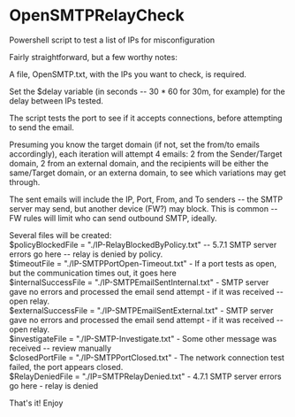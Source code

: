 # OpenSMTPRelayCheck
Powershell script to test a list of IPs for misconfiguration

Fairly straightforward, but a few worthy notes:

A file, OpenSMTP.txt, with the IPs you want to check, is required.

Set the $delay variable (in seconds -- 30 * 60 for 30m, for example) for the delay between IPs tested.

The script tests the port to see if it accepts connections, before attempting to send the email.

Presuming you know the target domain (if not, set the from/to emails accordingly), each iteration
will attempt 4 emails: 2 from the Sender/Target domain, 2 from an external domain, and the recipients 
will be either the same/Target domain, or an externa domain, to see which variations may get through.

The sent emails will include the IP, Port, From, and To senders -- the SMTP server may send, but another device (FW?) may block. 
This is common -- FW rules will limit who can send outbound SMTP, ideally.

Several files will be created:<br>
$policyBlockedFile = "./IP-RelayBlockedByPolicy.txt" -- 5.7.1 SMTP server errors go here -- relay is denied by policy.<br>
$timeoutFile = "./IP-SMTPPortOpen-Timeout.txt" - If a port tests as open, but the communication times out, it goes here<br>
$internalSuccessFile = "./IP-SMTPEmailSentInternal.txt" - SMTP server gave no errors and processed the email send attempt - if it was received -- open relay.<br>
$externalSuccessFile = "./IP-SMTPEmailSentExternal.txt" - SMTP server gave no errors and processed the email send attempt - if it was received -- open relay.<br>
$investigateFile = "./IP-SMTP-Investigate.txt" - Some other message was received -- review manually<br>
$closedPortFile = "./IP-SMTPPortClosed.txt" - The network connection test failed, the port appears closed.<br>
$RelayDeniedFile = "./IP=SMTPRelayDenied.txt" - 4.7.1 SMTP server errors go here - relay is denied<br>

That's it!  Enjoy
